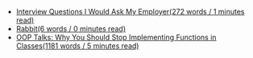 * <a href='file:///C:/Users/ylila/lab/blog/build/articles/ask-employer/index.html'>            Interview Questions I Would Ask My Employer<span class='read-est'>(272 words / 1 minutes read)<span>         </a>
* <a href='file:///C:/Users/ylila/lab/blog/build/articles/rabbit/index.html'>            Rabbit<span class='read-est'>(6 words / 0 minutes read)<span>         </a>
* <a href='file:///C:/Users/ylila/lab/blog/build/articles/why-implement-functions-in-interface/index.html'>            OOP Talks: Why You Should Stop Implementing Functions in Classes<span class='read-est'>(1181 words / 5 minutes read)<span>         </a>
